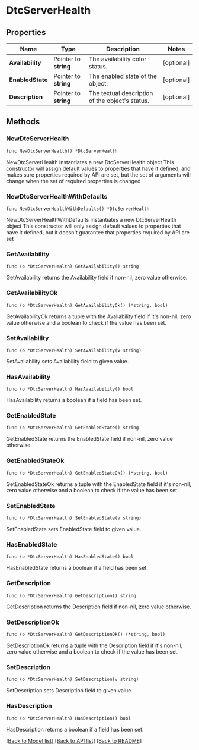# DtcServerHealth

## Properties

Name | Type | Description | Notes
------------ | ------------- | ------------- | -------------
**Availability** | Pointer to **string** | The availability color status. | [optional] 
**EnabledState** | Pointer to **string** | The enabled state of the object. | [optional] 
**Description** | Pointer to **string** | The textual description of the object&#39;s status. | [optional] 

## Methods

### NewDtcServerHealth

`func NewDtcServerHealth() *DtcServerHealth`

NewDtcServerHealth instantiates a new DtcServerHealth object
This constructor will assign default values to properties that have it defined,
and makes sure properties required by API are set, but the set of arguments
will change when the set of required properties is changed

### NewDtcServerHealthWithDefaults

`func NewDtcServerHealthWithDefaults() *DtcServerHealth`

NewDtcServerHealthWithDefaults instantiates a new DtcServerHealth object
This constructor will only assign default values to properties that have it defined,
but it doesn't guarantee that properties required by API are set

### GetAvailability

`func (o *DtcServerHealth) GetAvailability() string`

GetAvailability returns the Availability field if non-nil, zero value otherwise.

### GetAvailabilityOk

`func (o *DtcServerHealth) GetAvailabilityOk() (*string, bool)`

GetAvailabilityOk returns a tuple with the Availability field if it's non-nil, zero value otherwise
and a boolean to check if the value has been set.

### SetAvailability

`func (o *DtcServerHealth) SetAvailability(v string)`

SetAvailability sets Availability field to given value.

### HasAvailability

`func (o *DtcServerHealth) HasAvailability() bool`

HasAvailability returns a boolean if a field has been set.

### GetEnabledState

`func (o *DtcServerHealth) GetEnabledState() string`

GetEnabledState returns the EnabledState field if non-nil, zero value otherwise.

### GetEnabledStateOk

`func (o *DtcServerHealth) GetEnabledStateOk() (*string, bool)`

GetEnabledStateOk returns a tuple with the EnabledState field if it's non-nil, zero value otherwise
and a boolean to check if the value has been set.

### SetEnabledState

`func (o *DtcServerHealth) SetEnabledState(v string)`

SetEnabledState sets EnabledState field to given value.

### HasEnabledState

`func (o *DtcServerHealth) HasEnabledState() bool`

HasEnabledState returns a boolean if a field has been set.

### GetDescription

`func (o *DtcServerHealth) GetDescription() string`

GetDescription returns the Description field if non-nil, zero value otherwise.

### GetDescriptionOk

`func (o *DtcServerHealth) GetDescriptionOk() (*string, bool)`

GetDescriptionOk returns a tuple with the Description field if it's non-nil, zero value otherwise
and a boolean to check if the value has been set.

### SetDescription

`func (o *DtcServerHealth) SetDescription(v string)`

SetDescription sets Description field to given value.

### HasDescription

`func (o *DtcServerHealth) HasDescription() bool`

HasDescription returns a boolean if a field has been set.


[[Back to Model list]](../README.md#documentation-for-models) [[Back to API list]](../README.md#documentation-for-api-endpoints) [[Back to README]](../README.md)


